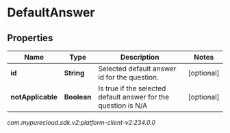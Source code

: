 # DefaultAnswer


## Properties

| Name | Type | Description | Notes |
| ------------ | ------------- | ------------- | ------------- |
| **id** | **String** | Selected default answer id for the question. |  [optional] |
| **notApplicable** | **Boolean** | Is true if the selected default answer for the question is N/A |  [optional] |




_com.mypurecloud.sdk.v2:platform-client-v2:234.0.0_
